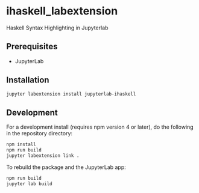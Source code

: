 # ihaskell_labextension

Haskell Syntax Highlighting in Jupyterlab


## Prerequisites

* JupyterLab

## Installation

```bash
jupyter labextension install jupyterlab-ihaskell
```

## Development

For a development install (requires npm version 4 or later), do the following in the repository directory:

```bash
npm install
npm run build
jupyter labextension link .
```

To rebuild the package and the JupyterLab app:

```bash
npm run build
jupyter lab build
```

